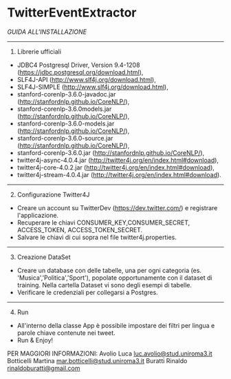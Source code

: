 # TwitterEventExtractor

*GUIDA ALL'INSTALLAZIONE*
____________________________________________________________________________________________________________________________________
1) Librerie ufficiali
  - JDBC4 Postgresql Driver, Version 9.4-1208 (https://jdbc.postgresql.org/download.html),
  - SLF4J-API (http://www.slf4j.org/download.html),
  - SLF4J-SIMPLE (http://www.slf4j.org/download.html),
  - stanford-corenlp-3.6.0-javadoc.jar (http://stanfordnlp.github.io/CoreNLP/),
  - stanford-corenlp-3.6.0models.jar (http://stanfordnlp.github.io/CoreNLP/),
  - stanford-corenlp-3.6.0-models.jar (http://stanfordnlp.github.io/CoreNLP/),
  - stanford-corenlp-3.6.0-source.jar (http://stanfordnlp.github.io/CoreNLP/),
  - stanford-corenlp-3.6.0.jar (http://stanfordnlp.github.io/CoreNLP/),
  - twitter4j-async-4.0.4.jar (http://twitter4j.org/en/index.html#download),
  - twitter4j-core-4.0.2.jar (http://twitter4j.org/en/index.html#download),
  - twitter4j-stream-4.0.4.jar (http://twitter4j.org/en/index.html#download).

_____________________________________________________________________________________________________________________________________  
2) Configurazione Twitter4J
  - Creare un account su TwitterDev (https://dev.twitter.com/) e registrare l'applicazione.
  - Recuperare le chiavi  CONSUMER_KEY,CONSUMER_SECRET, ACCESS_TOKEN, ACCESS_TOKEN_SECRET.
  - Salvare le chiavi di cui sopra nel file twitter4j.properties.
  
_____________________________________________________________________________________________________________________________________
3) Creazione DataSet
  - Creare un database con delle tabelle, una per ogni categoria (es. 'Musica','Politica','Sport'), popolate opportunamente con il 
    dataset di training.
    Nella cartella Dataset vi sono degli esempi di tabelle.
  - Verificare le credenziali per collegarsi a Postgres.

______________________________________________________________________________________________________________________________________
4) Run
  - All'interno della classe App è possibile impostare dei filtri per lingua e parole chiave contenute nei tweet.
  - Run & Enjoy!
  
  
  
PER MAGGIORI INFORMAZIONI:
Avolio Luca             luc.avolio@stud.uniroma3.it
Botticelli Martina      mar.botticelli@stud.uniroma3.it
Buratti Rinaldo         rinaldoburatti@gmail.com
